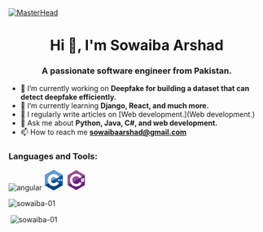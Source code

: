 [![MasterHead](https://camo.githubusercontent.com/5e3babfce4609dcd669a8f2a6d37b47c85486729942c57c5afbfc715f0b5dff7/68747470733a2f2f7777772e6469676974616c736f6c7574696f6e73657276696365732e636f6d2f696d672f73657276696365732f776562253230646576656c6f706d656e742e676966)](https://Sowaiba-01.io)
<h1 align="center">Hi 👋, I'm Sowaiba Arshad</h1>
<h3 align="center">A passionate software engineer from Pakistan.</h3>

- 🔭 I’m currently working on **Deepfake for building a dataset that can detect deepfake efficiently.**
- 🌱 I’m currently learning **Django, React, and much more.**
- 📝 I regularly write articles on [Web development.](Web development.)
- 💬 Ask me about **Python, Java, C#, and web development.**
- 📫 How to reach me **sowaibaarshad@gmail.com**

<h3 align="left">Languages and Tools:</h3>
<p align="left">
    <!-- Add only the badges you want to display -->
    <img src="https://angular.io/assets/images/logos/angular/angular.svg" alt="angular" width="40" height="40"/>
    <img src="https://raw.githubusercontent.com/devicons/devicon/master/icons/cplusplus/cplusplus-original.svg" alt="cplusplus" width="40" height="40"/>
    <img src="https://raw.githubusercontent.com/devicons/devicon/master/icons/csharp/csharp-original.svg" alt="csharp" width="40" height="40"/>
    <!-- Add more badges here -->
</p>

<p align="left">
    <img src="https://github-readme-stats.vercel.app/api/top-langs?username=sowaiba-01&show_icons=true&locale=en&layout=compact" alt="sowaiba-01" />
</p>

<p>&nbsp;<img align="center" src="https://github-readme-stats.vercel.app/api?username=sowaiba-01&show_icons=true&locale=en" alt="sowaiba-01" /></p>
